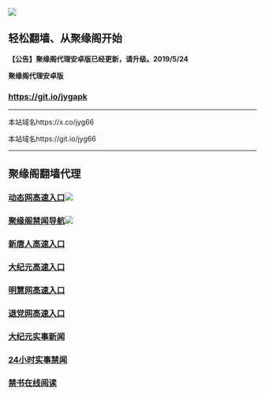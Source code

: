 ![](https://raw.githubusercontent.com/hao369/a/master/j.jpg)



## 轻松翻墙、从聚缘阁开始



**【公告】聚缘阁代理安卓版已经更新，请升级。2019/5/24**

 
**聚缘阁代理安卓版**
### https://git.io/jygapk  

***

本站域名https://x.co/jyg66 

本站域名https://git.io/jyg66



***




## 聚缘阁翻墙代理 




### [动态网高速入口](https://5a.59uap.xyz/hgfff/254)![](http://tupian.425e.eu.org/jygdl.gif)

### [聚缘阁禁闻导航](https://8elc6uq37k.execute-api.ap-northeast-1.amazonaws.com/d2)![](http://tupian.425e.eu.org/jyg.gif)


### [新唐人高速入口](https://5a.59uap.xyz/hgfff/5)

### [大纪元高速入口](https://5a.59uap.xyz/hgfff/7)

### [明慧网高速入口](https://5a.59uap.xyz/hgfff/3)

### [退党网高速入口](https://189rbmbmh1.execute-api.ap-east-1.amazonaws.com/vv2)






### [大纪元实事新闻](https://git.io/fjmgE)

### [24小时实事禁闻](https://git.io/fj3Go)

### [禁书在线阅读](https://git.io/fjJ5Z)






